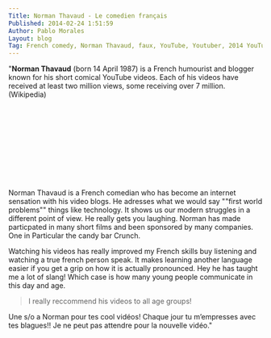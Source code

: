 ```yaml
---
Title: Norman Thavaud - Le comedien français
Published: 2014-02-24 1:51:59
Author: Pablo Morales
Layout: blog
Tag: French comedy, Norman Thavaud, faux, YouTube, Youtuber, 2014 YouTube
---
```

"<b>Norman Thavaud</b> (born 14 April 1987) is a French humourist and blogger known for his short comical YouTube videos. Each of his videos have received at least two million views, some receiving over 7 million. (Wikipedia)

<iframe src=""//www.youtube.com/embed/zt-LbzrS2lI?list=UUww2zZWg4Cf5xcRKG-ThmXQ"" height=""315"" width=""560"" allowfullscreen="""" frameborder=""0""></iframe>

Norman Thavaud is a French comedian who has become an internet sensation with his video blogs. He adresses what we would say ""first world problems"" things like technology. It shows us our modern struggles in a different point of view. He really gets you laughing. Norman has made particpated in many short films and been sponsored by many companies. One in Particular the candy bar Crunch.

Watching his videos has really improved my French skills buy listening and watching a true french person speak. It makes learning another language easier if you get a grip on how it is actually pronounced. Hey he has taught me a lot of slang! Which case is how many young people communicate in this day and age.
<blockquote>I really reccommend his videos to all age groups!</blockquote>
Une s/o a Norman pour tes cool vidéos! Chaque jour tu m’empresses avec tes blagues!! Je ne peut pas attendre pour la nouvelle vidéo."
